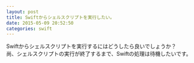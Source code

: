 ```yaml
---
layout: post
title: Swiftからシェルスクリプトを実行したい。
date: 2015-05-09 20:52:50
categories: swift
---
```

<!-- {% raw %} -->
<p>Swiftからシェルスクリプトを実行するにはどうしたら良いでしょうか？<br>
尚、シェルスクリプトの実行が終了するまで、Swiftの処理は待機したいです。</p>
<!-- {% endraw %} -->
